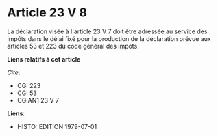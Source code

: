 # Article 23 V 8

La déclaration visée à l'article 23 V 7 doit être adressée au service des impôts dans le délai fixé pour la production de la
déclaration prévue aux articles 53 et 223 du code général des impôts.

**Liens relatifs à cet article**

_Cite_:

  - CGI 223
  - CGI 53
  - CGIAN1 23 V 7

**Liens**:

  - HISTO: EDITION 1979-07-01
